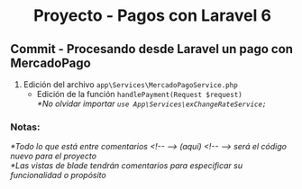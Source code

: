 
  <!-- Title -->
  <h1 align="center">Proyecto - Pagos con Laravel 6</h1>
  <!-- End Title -->

  <!-- Commit name -->
  <h2>Commit - <strong>Procesando desde Laravel un pago con MercadoPago</strong></h2>
  <!-- End Commit name -->
  
  <!-- Commit instructions -->
  <ol>
    <li>
      Edición del archivo <code>app\Services\MercadoPagoService.php</code>
      <ul>
        <li>
          Edición de la función <code>handlePayment(Request $request)</code>
          <br>
          <em>*No olvidar importar <code>use App\Services\exChangeRateService;</code></em>
        </li>
      </ul>
    </li>
  </ol>
  <!-- End Commit instructions -->
  
  <!-- Notes -->
  <h3>Notas:</h3>
  <ul>
   
  </ul>
    
  <em>
    *Todo lo que está entre comentarios
    &lt;!-- --&gt; (aquí) &lt;!-- --&gt;
    será el código nuevo para el proyecto
  </em>
  <br>
  <em>
    *Las vistas de blade tendrán comentarios para especificar su funcionalidad o propósito
  </em>
  <!-- End notes -->